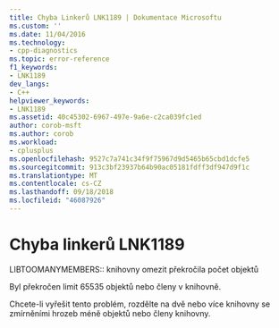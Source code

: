 ```yaml
---
title: Chyba Linkerů LNK1189 | Dokumentace Microsoftu
ms.custom: ''
ms.date: 11/04/2016
ms.technology:
- cpp-diagnostics
ms.topic: error-reference
f1_keywords:
- LNK1189
dev_langs:
- C++
helpviewer_keywords:
- LNK1189
ms.assetid: 40c45302-6967-497e-9a6e-c2ca039fc1ed
author: corob-msft
ms.author: corob
ms.workload:
- cplusplus
ms.openlocfilehash: 9527c7a741c34f9f75967d9d5465b65cbd1dcfe5
ms.sourcegitcommit: 913c3bf23937b64b90ac05181fdff3df947d9f1c
ms.translationtype: MT
ms.contentlocale: cs-CZ
ms.lasthandoff: 09/18/2018
ms.locfileid: "46087926"
---
```

# <a name="linker-tools-error-lnk1189"></a>Chyba linkerů LNK1189

LIBTOOMANYMEMBERS:: knihovny omezit překročila počet objektů

Byl překročen limit 65535 objektů nebo členy v knihovně.

Chcete-li vyřešit tento problém, rozdělte na dvě nebo více knihovny se zmírněními hrozeb méně objektů nebo členy knihovny.